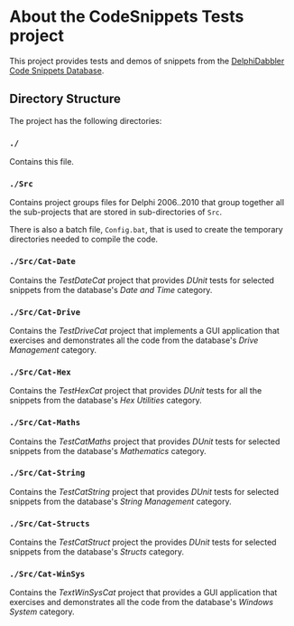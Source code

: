# About the CodeSnippets Tests project

This project provides tests and demos of snippets from the [DelphiDabbler Code Snippets Database](https://github.com/delphidabbler/code-snippets).

## Directory Structure

The project has the following directories:

### `./`

  Contains this file.

### `./Src`

  Contains project groups files for Delphi 2006..2010 that group together all the sub-projects that are stored in sub-directories of `Src`.

  There is also a batch file, `Config.bat`, that is used to create the temporary directories needed to compile the code.

### `./Src/Cat-Date`

  Contains the _TestDateCat_ project that provides _DUnit_ tests for selected snippets from the database's _Date and Time_ category.

### `./Src/Cat-Drive`

  Contains the _TestDriveCat_ project that implements a GUI application that exercises and demonstrates all the code from the database's _Drive Management_ category.

### `./Src/Cat-Hex`

  Contains the _TestHexCat_ project that provides _DUnit_ tests for all the snippets from the database's _Hex Utilities_ category.

### `./Src/Cat-Maths`

  Contains the _TestCatMaths_ project that provides _DUnit_ tests for selected snippets from the database's _Mathematics_ category.

### `./Src/Cat-String`

  Contains the _TestCatString_ project that provides _DUnit_ tests for selected snippets from the database's _String Management_ category.

### `./Src/Cat-Structs`

  Contains the _TestCatStruct_ project the provides _DUnit_ tests for selected snippets from the database's _Structs_ category.

### `./Src/Cat-WinSys`

  Contains the _TextWinSysCat_ project that provides a GUI application that exercises and demonstrates all the code from the database's _Windows System_ category.
